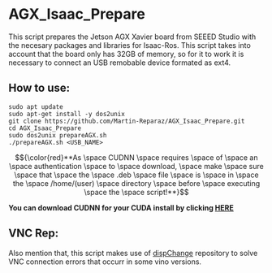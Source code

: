 # AGX_Isaac_Prepare
This script prepares the Jetson AGX Xavier board from SEEED Studio with the necesary packages and libraries for Isaac-Ros.
This script takes into account that the board only has 32GB of memory, so for it to work it is necessary to connect an USB remobable device formated as ext4.

## How to use:
```
sudo apt update
sudo apt-get install -y dos2unix
git clone https://github.com/Martin-Reparaz/AGX_Isaac_Prepare.git
cd AGX_Isaac_Prepare
sudo dos2unix prepareAGX.sh
./prepareAGX.sh <USB_NAME>
```
$${\color{red}**As \space CUDNN \space requires \space of \space an \space authentication \space to \space download, \space make \space sure \space that \space the \space .deb \space file \space is \space in \space the \space /home/(user) \space directory \space before \space executing \space the \space script!**}$$

**You can download CUDNN for your CUDA install by clicking [HERE](https://developer.nvidia.com/rdp/cudnn-download)**

## VNC Rep:
Also mention that, this script makes use of [dispChange](https://github.com/Martin-Reparaz/dispChange.git) repository to solve VNC connection errors that occurr in some vino versions.
